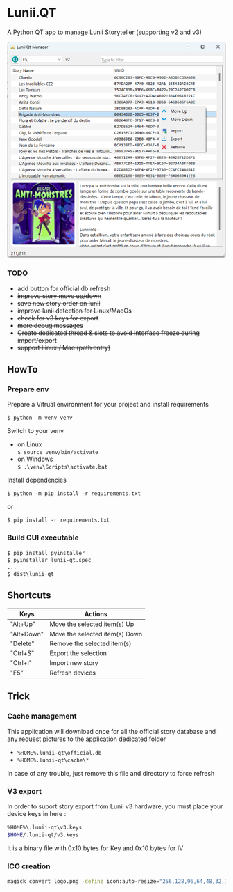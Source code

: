 # Lunii.QT
A Python QT app to manage Lunii Storyteller (supporting v2 and v3)

![Main Window](./res/screenshot.png)

### TODO
* add button for official db refresh
* ~~improve story move up/down~~
* ~~save new story order on lunii~~
* ~~improve lunii detection for Linux/MacOs~~
* ~~check for v3 keys for export~~
* ~~more debug messages~~ 
* ~~Create dedicated thread & slots to avoid interface freeze during import/export~~
* ~~support Linux / Mac (path entry)~~


## HowTo

### Prepare env

Prepare a Vitrual environment for your project and install requirements
```
$ python -m venv venv
```

Switch to your venv 
* on Linux   
   `$ source venv/bin/activate`
* on Windows   
  `$ .\venv\Scripts\activate.bat`

Install dependencies
```
$ python -m pip install -r requirements.txt
```
or
```
$ pip install -r requirements.txt
```

### Build GUI executable
```
$ pip install pyinstaller
$ pyinstaller lunii-qt.spec
...
$ dist\lunii-qt
```

## Shortcuts

| Keys       | Actions                        |
|------------|--------------------------------|
| "Alt+Up"   | Move the selected item(s) Up   |
| "Alt+Down" | Move the selected item(s) Down |
| "Delete"   | Remove the selected item(s)    |
| "Ctrl+S"   | Export the selection           |
| "Ctrl+I"   | Import new story               |
| "F5"       | Refresh devices                |


## Trick
### Cache management
This application will download once for all the official story database and any request pictures to the application dedicated folder
* `%HOME%.lunii-qt\official.db`
* `%HOME%.lunii-qt\cache\*`

In case of any trouble, just remove this file and directory to force refresh

### V3 export
In order to suport story export from Lunii v3 hardware, you must place your device keys in here :
```bash
%HOME%\.lunii-qt\v3.keys
$HOME/.lunii-qt/v3.keys
```
It is a binary file with 0x10 bytes for Key and 0x10 bytes for IV
### ICO creation
```bash
magick convert logo.png -define icon:auto-resize="256,128,96,64,48,32,16"  logo.ico
```
